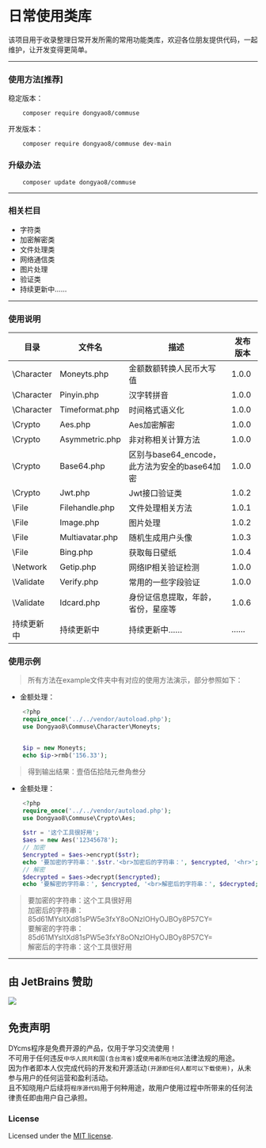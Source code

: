 # 日常使用类库
 该项目用于收录整理日常开发所需的常用功能类库，欢迎各位朋友提供代码，一起维护，让开发变得更简单。
***
### 使用方法[推荐]
稳定版本：
``` 
    composer require dongyao8/commuse
```
开发版本：
``` 
    composer require dongyao8/commuse dev-main
```

### 升级办法

``` 
    composer update dongyao8/commuse
```
***
### 相关栏目

- 字符类
- 加密解密类
- 文件处理类
- 网络通信类
- 图片处理
- 验证类
- 持续更新中……

***

### 使用说明

|   目录   | 文件名            | 描述                            | 发布版本  |
| ------- |----------------|----------------------------------|---------------|
| \Character | Moneyts.php    | 金额数额转换人民币大写值  |1.0.0  |
| \Character | Pinyin.php     | 汉字转拼音   |1.0.0  |
| \Character | Timeformat.php | 时间格式语义化 |1.0.0  |
| \Crypto | Aes.php        | Aes加密解密   |1.0.0  |
| \Crypto | Asymmetric.php | 非对称相关计算方法 |1.0.0  |
| \Crypto | Base64.php     | 区别与base64_encode，此方法为安全的base64加密 |1.0.0  |
| \Crypto | Jwt.php        | Jwt接口验证类  |1.0.2  |
| \File | Filehandle.php | 文件处理相关方法  |1.0.1  |
| \File | Image.php      | 图片处理     |1.0.2  |
| \File | Multiavatar.php      | 随机生成用户头像     |1.0.3  |
| \File | Bing.php      | 获取每日壁纸     |1.0.4  |
| \Network | Getip.php      | 网络IP相关验证检测  |1.0.0  |
| \Validate | Verify.php     | 常用的一些字段验证    |1.0.0  |
| \Validate | Idcard.php     | 身份证信息提取，年龄，省份，星座等   |1.0.6 |
| 持续更新中 | 持续更新中          | 持续更新中……     | ……  |


### 使用示例
> 所有方法在example文件夹中有对应的使用方法演示，部分参照如下：

- 金额处理：
```php
    <?php
    require_once('../../vendor/autoload.php');
    use Dongyao8\Commuse\Character\Moneyts;


    $ip = new Moneyts;
    echo $ip->rmb('156.33');
```
> 得到输出结果：壹佰伍拾陆元叁角叁分

- 金额处理：
```php
    <?php
    require_once('../../vendor/autoload.php');
    use Dongyao8\Commuse\Crypto\Aes;
      
    $str = '这个工具很好用';
    $aes = new Aes('12345678');
    // 加密
    $encrypted = $aes->encrypt($str);
    echo '要加密的字符串：'.$str.'<br>加密后的字符串：', $encrypted, '<hr>';
    // 解密
    $decrypted = $aes->decrypt($encrypted);
    echo '要解密的字符串：', $encrypted, '<br>解密后的字符串：', $decrypted;
```
> 要加密的字符串：这个工具很好用  
> 加密后的字符串：85d61MYsItXd81sPW5e3fxY8oONzlOHyOJBOy8P57CY=  
> 要解密的字符串：85d61MYsItXd81sPW5e3fxY8oONzlOHyOJBOy8P57CY=  
> 解密后的字符串：这个工具很好用  
***

## 由 JetBrains 赞助

[![](https://resources.jetbrains.com/storage/products/company/brand/logos/jb_beam.svg)](https://www.jetbrains.com/?from=https://github.com/dongyao8/commuse)

## 免责声明

DYcms程序是免费开源的产品，仅用于学习交流使用！       
不可用于任何违反`中华人民共和国(含台湾省)`或`使用者所在地区`法律法规的用途。      
因为作者即本人仅完成代码的开发和开源活动`(开源即任何人都可以下载使用)`，从未参与用户的任何运营和盈利活动。    
且不知晓用户后续将`程序源代码`用于何种用途，故用户使用过程中所带来的任何法律责任即由用户自己承担。

### License

Licensed under the [MIT license](LICENSE).
